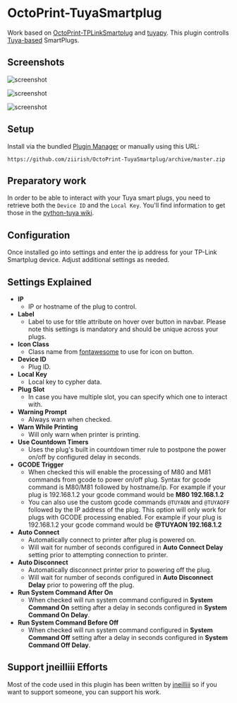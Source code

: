 # OctoPrint-TuyaSmartplug

Work based on [OctoPrint-TPLinkSmartplug](https://github.com/jneilliii/OctoPrint-TPLinkSmartplug) and [tuyapy](https://pypi.org/project/tuyapy/).
This plugin controlls [Tuya-based](https://en.tuya.com/) SmartPlugs.

##  Screenshots
![screenshot](screenshot.png)

![screenshot](settings.png)

![screenshot](plugeditor.png)

## Setup

Install via the bundled [Plugin Manager](https://github.com/foosel/OctoPrint/wiki/Plugin:-Plugin-Manager)
or manually using this URL:

    https://github.com/ziirish/OctoPrint-TuyaSmartplug/archive/master.zip


## Preparatory work

In order to be able to interact with your Tuya smart plugs, you need to retrieve
both the `Device ID` and the `Local Key`. You'll find information to get those
in the [python-tuya wiki](https://github.com/clach04/python-tuya/wiki).

## Configuration

Once installed go into settings and enter the ip address for your TP-Link Smartplug device. Adjust additional settings as needed.

## Settings Explained
- **IP**
  - IP or hostname of the plug to control.
- **Label**
  - Label to use for title attribute on hover over button in navbar. Please note this settings is mandatory and should be unique across your plugs.
- **Icon Class**
  - Class name from [fontawesome](http://fontawesome.io/3.2.1/cheatsheet/) to use for icon on button.
- **Device ID**
  - Plug ID.
- **Local Key**
  - Local key to cypher data.
- **Plug Slot**
  - In case you have multiple slot, you can specify which one to interact with.
- **Warning Prompt**
  - Always warn when checked.
- **Warn While Printing**
  - Will only warn when printer is printing.
- **Use Countdown Timers**
  - Uses the plug's built in countdown timer rule to postpone the power on/off by configured delay in seconds.
- **GCODE Trigger**
  - When checked this will enable the processing of M80 and M81 commands from gcode to power on/off plug.  Syntax for gcode command is M80/M81 followed by hostname/ip.  For example if your plug is 192.168.1.2 your gcode command would be **M80 192.168.1.2**
  - You can also use the custom gcode commands `@TUYAON` and `@TUYAOFF` followed by the IP address of the plug.  This option will only work for plugs with GCODE processing enabled.  For example if your plug is 192.168.1.2 your gcode command would be **@TUYAON 192.168.1.2**
- **Auto Connect**
  - Automatically connect to printer after plug is powered on.
  - Will wait for number of seconds configured in **Auto Connect Delay** setting prior to attempting connection to printer.
- **Auto Disconnect**
  - Automatically disconnect printer prior to powering off the plug.
  - Will wait for number of seconds configured in **Auto Disconnect Delay** prior to powering off the plug.
- **Run System Command After On**
  - When checked will run system command configured in **System Command On** setting after a delay in seconds configured in **System Command On Delay**.
- **Run System Command Before Off**
  - When checked will run system command configured in **System Command Off** setting after a delay in seconds configured in **System Command Off Delay**.

## Support jneilliii Efforts
Most of the code used in this plugin has been written by
[jneilliii](https://github.com/jneilliii) so if you want to support someone,
you can support his work.
